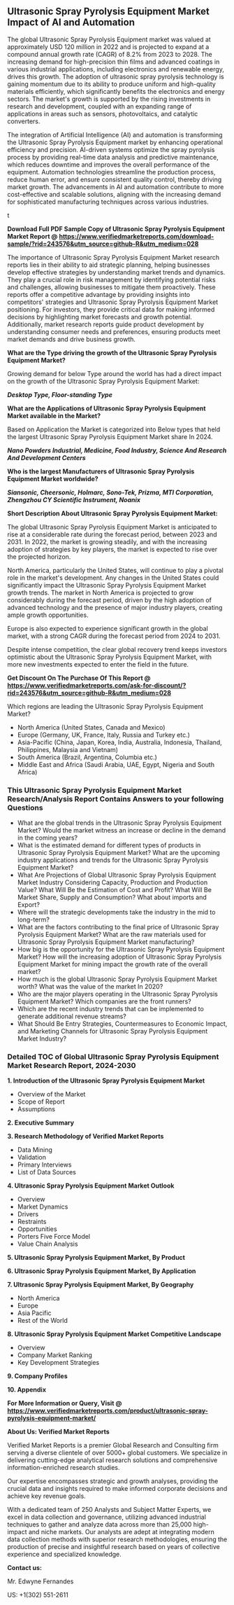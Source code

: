 <h2>Ultrasonic Spray Pyrolysis Equipment Market Impact of AI and Automation</h2><p>The global Ultrasonic Spray Pyrolysis Equipment market was valued at approximately USD 120 million in 2022 and is projected to expand at a compound annual growth rate (CAGR) of 8.2% from 2023 to 2028. The increasing demand for high-precision thin films and advanced coatings in various industrial applications, including electronics and renewable energy, drives this growth. The adoption of ultrasonic spray pyrolysis technology is gaining momentum due to its ability to produce uniform and high-quality materials efficiently, which significantly benefits the electronics and energy sectors. The market's growth is supported by the rising investments in research and development, coupled with an expanding range of applications in areas such as sensors, photovoltaics, and catalytic converters.</p><p>The integration of Artificial Intelligence (AI) and automation is transforming the Ultrasonic Spray Pyrolysis Equipment market by enhancing operational efficiency and precision. AI-driven systems optimize the spray pyrolysis process by providing real-time data analysis and predictive maintenance, which reduces downtime and improves the overall performance of the equipment. Automation technologies streamline the production process, reduce human error, and ensure consistent quality control, thereby driving market growth. The advancements in AI and automation contribute to more cost-effective and scalable solutions, aligning with the increasing demand for sophisticated manufacturing techniques across various industries.</p>t</p><p id="" class=""><strong>Download Full PDF Sample Copy of Ultrasonic Spray Pyrolysis Equipment Market Report @ <a href="https://www.verifiedmarketreports.com/download-sample/?rid=243576&utm_source=github-R&utm_medium=028" target="_blank">https://www.verifiedmarketreports.com/download-sample/?rid=243576&utm_source=github-R&utm_medium=028</a></strong></p><p>The importance of&nbsp;Ultrasonic Spray Pyrolysis Equipment Market research reports lies in their ability to aid strategic planning, helping businesses develop effective strategies by understanding market trends and dynamics. They play a crucial role in risk management by identifying potential risks and challenges, allowing businesses to mitigate them proactively. These reports offer a competitive advantage by providing insights into competitors' strategies and Ultrasonic Spray Pyrolysis Equipment Market positioning. For investors, they provide critical data for making informed decisions by highlighting market forecasts and growth potential. Additionally, market research reports guide product development by understanding consumer needs and preferences, ensuring products meet market demands and drive business growth.</p><p><strong>What are the&nbsp;Type driving the growth of the Ultrasonic Spray Pyrolysis Equipment Market?</strong></p><p id="" class="">Growing demand for below Type around the world has had a direct impact on the growth of the Ultrasonic Spray Pyrolysis Equipment Market:</p><em><strong>Desktop Type, Floor-standing Type</strong></em></p><strong>What are the&nbsp;Applications&nbsp;of Ultrasonic Spray Pyrolysis Equipment Market available in the Market?</strong></p><p id="" class="">Based on Application the Market is categorized into Below types that held the largest Ultrasonic Spray Pyrolysis Equipment Market share In 2024.</p><em><strong>Nano Powders Industrial, Medicine, Food Industry, Science And Research And Development Centers</strong></em></p><strong>Who is the largest Manufacturers of Ultrasonic Spray Pyrolysis Equipment Market worldwide?</strong></p><p><em><strong>Siansonic, Cheersonic, Holmarc, Sono-Tek, Prizma, MTI Corporation, Zhengzhou CY Scientific Instrument, Noanix</strong></em></p><p id="" class=""><strong>Short Description About Ultrasonic Spray Pyrolysis Equipment Market:</strong></p><p>The global Ultrasonic Spray Pyrolysis Equipment Market is anticipated to rise at a considerable rate during the forecast period, between 2023 and 2031. In 2022, the market is growing steadily, and with the increasing adoption of strategies by key players, the market is expected to rise over the projected horizon.</p><p>North America, particularly the United States, will continue to play a pivotal role in the market's development. Any changes in the United States could significantly impact the Ultrasonic Spray Pyrolysis Equipment Market growth trends. The market in North America is projected to grow considerably during the forecast period, driven by the high adoption of advanced technology and the presence of major industry players, creating ample growth opportunities.</p><p>Europe is also expected to experience significant growth in the global market, with a strong CAGR during the forecast period from 2024 to 2031.</p><p>Despite intense competition, the clear global recovery trend keeps investors optimistic about the Ultrasonic Spray Pyrolysis Equipment Market, with more new investments expected to enter the field in the future.</p><p id="" class=""><strong>Get Discount On The Purchase Of This Report @ <a href="https://www.verifiedmarketreports.com/ask-for-discount/?rid=243576&utm_source=github-R&utm_medium=028" target="_blank">https://www.verifiedmarketreports.com/ask-for-discount/?rid=243576&utm_source=github-R&utm_medium=028</a></strong></p>Which regions are leading the Ultrasonic Spray Pyrolysis Equipment Market?</p><ul><li>North America (United States, Canada and Mexico)</li><li>Europe (Germany, UK, France, Italy, Russia and Turkey etc.)</li><li>Asia-Pacific (China, Japan, Korea, India, Australia, Indonesia, Thailand, Philippines, Malaysia and Vietnam)</li><li>South America (Brazil, Argentina, Columbia etc.)</li><li>Middle East and Africa (Saudi Arabia, UAE, Egypt, Nigeria and South Africa)</li></ul><h3 id="" class="">This Ultrasonic Spray Pyrolysis Equipment Market Research/Analysis Report Contains Answers to your following Questions</h3><ul><li>What are the global trends in the Ultrasonic Spray Pyrolysis Equipment Market? Would the market witness an increase or decline in the demand in the coming years?</li><li>What is the estimated demand for different types of products in Ultrasonic Spray Pyrolysis Equipment Market? What are the upcoming industry applications and trends for the Ultrasonic Spray Pyrolysis Equipment Market?</li><li>What Are Projections of Global Ultrasonic Spray Pyrolysis Equipment Market Industry Considering Capacity, Production and Production Value? What Will Be the Estimation of Cost and Profit? What Will Be Market Share, Supply and Consumption? What about imports and Export?</li><li>Where will the strategic developments take the industry in the mid to long-term?</li><li>What are the factors contributing to the final price of Ultrasonic Spray Pyrolysis Equipment Market? What are the raw materials used for Ultrasonic Spray Pyrolysis Equipment Market manufacturing?</li><li>How big is the opportunity for the Ultrasonic Spray Pyrolysis Equipment Market? How will the increasing adoption of Ultrasonic Spray Pyrolysis Equipment Market for mining impact the growth rate of the overall market?</li><li>How much is the global Ultrasonic Spray Pyrolysis Equipment Market worth? What was the value of the market In 2020?</li><li>Who are the major players operating in the Ultrasonic Spray Pyrolysis Equipment Market? Which companies are the front runners?</li><li>Which are the recent industry trends that can be implemented to generate additional revenue streams?</li><li>What Should Be Entry Strategies, Countermeasures to Economic Impact, and Marketing Channels for Ultrasonic Spray Pyrolysis Equipment Market Industry?</li></ul><h3 id="" class="">Detailed TOC of Global Ultrasonic Spray Pyrolysis Equipment Market Research Report, 2024-2030</h3><p id="" class=""><strong>1. Introduction of the Ultrasonic Spray Pyrolysis Equipment Market</strong></p><ul><li>Overview of the Market</li><li>Scope of Report</li><li>Assumptions</li></ul><p id="" class=""><strong>2. Executive Summary</strong></p><p id="" class=""><strong>3. Research Methodology of Verified Market Reports</strong></p><ul><li>Data Mining</li><li>Validation</li><li>Primary Interviews</li><li>List of Data Sources</li></ul><p id="" class=""><strong>4. Ultrasonic Spray Pyrolysis Equipment Market Outlook</strong></p><ul><li>Overview</li><li>Market Dynamics</li><li>Drivers</li><li>Restraints</li><li>Opportunities</li><li>Porters Five Force Model</li><li>Value Chain Analysis</li></ul><p id="" class=""><strong>5. Ultrasonic Spray Pyrolysis Equipment Market, By Product</strong></p><p id="" class=""><strong>6. Ultrasonic Spray Pyrolysis Equipment Market, By Application</strong></p><p id="" class=""><strong>7. Ultrasonic Spray Pyrolysis Equipment Market, By Geography</strong></p><ul><li>North America</li><li>Europe</li><li>Asia Pacific</li><li>Rest of the World</li></ul><p id="" class=""><strong>8. Ultrasonic Spray Pyrolysis Equipment Market Competitive Landscape</strong></p><ul><li>Overview</li><li>Company Market Ranking</li><li>Key Development Strategies</li></ul><p id="" class=""><strong>9. Company Profiles</strong></p><p id="" class=""><strong>10. Appendix</strong></p><p id="" class=""><strong>For More Information or Query, Visit @ <a href="https://www.verifiedmarketreports.com/product/ultrasonic-spray-pyrolysis-equipment-market/" target="_blank">https://www.verifiedmarketreports.com/product/ultrasonic-spray-pyrolysis-equipment-market/</a></strong></p><p id="" class=""><strong>About Us: Verified Market Reports</strong></p><p id="" class="">Verified Market Reports is a premier Global Research and Consulting firm serving a diverse clientele of over 5000+ global customers. We specialize in delivering cutting-edge analytical research solutions and comprehensive information-enriched research studies.</p><p id="" class="">Our expertise encompasses strategic and growth analyses, providing the crucial data and insights required to make informed corporate decisions and achieve key revenue goals.</p><p id="" class="">With a dedicated team of 250 Analysts and Subject Matter Experts, we excel in data collection and governance, utilizing advanced industrial techniques to gather and analyze data across more than 25,000 high-impact and niche markets. Our analysts are adept at integrating modern data collection methods with superior research methodologies, ensuring the production of precise and insightful research based on years of collective experience and specialized knowledge.</p><p id="" class=""><strong>Contact us:</strong></p><p id="" class="">Mr. Edwyne Fernandes</p><p id="" class="">US: +1(302) 551-2611</p>